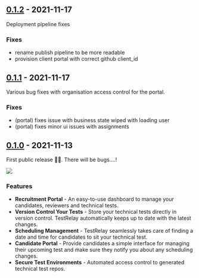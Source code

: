 ## [0.1.2] - 2021-11-17

Deployment pipeline fixes

### Fixes

* rename publish pipeline to be more readable
* provision client portal with correct github client_id

## [0.1.1] - 2021-11-17

Various bug fixes with organisation access control for the portal.

### Fixes

* (portal) fixes issue with business state wiped with loading user
* (portal) fixes minor ui issues with assignments


## [0.1.0] - 2021-11-13

First public release 🚀🚀. There will be bugs....!

![](https://media.giphy.com/media/IwAZ6dvvvaTtdI8SD5/giphy.gif)

### Features

* **Recruitment Portal** - An easy-to-use dashboard to manage your candidates, reviewers and technical tests.
* **Version Control Your Tests** - Store your technical tests directly in version control. TestRelay automatically keeps up to date with the latest changes.
* **Scheduling Management** - TestRelay seamlessly takes care of finding a date and time for candidates to sit your technical test.
* **Candidate Portal** - Provide candidates a simple interface for managing their upcoming test and make sure they notify you about any scheduling changes.
* **Secure Test Environments** - Automated access control to generated technical test repos.

[0.1.2]: https://github.com/testrelay/testrelay/releases/tag/v0.1.2
[0.1.1]: https://github.com/testrelay/testrelay/releases/tag/v0.1.1
[0.1.0]: https://github.com/testrelay/testrelay/releases/tag/v0.1.0
